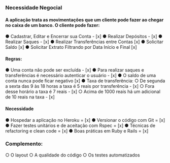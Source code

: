 ### Necessidade Negocial

#### A aplicação trata as movimentações que um cliente pode fazer ao chegar no caixa de um banco. O cliente pode fazer:

● Cadastrar, Editar e Encerrar sua Conta - [x]
● Realizar Depósitos - [x]
● Realizar Saques - [x]
● Realizar Transferências entre Contas [x]
● Solicitar Saldo [x]
● Solicitar Extrato Filtrando por Data Início e Final [x]

#### Regras:

● Uma conta não pode ser excluída - [x]
● Para realizar saques e transferências é necessário autenticar o usuário - [x]
● O saldo de uma conta nunca pode ficar negativo [x]
● Taxa de transferência:
○ De segunda a sexta das 9 às 18 horas a taxa é 5 reais por transferência - [x]
○ Fora desse horário a taxa é 7 reais - [x]
○ Acima de 1000 reais há um adicional de 10 reais na taxa - [x]

#### Necessidade

● Hospedar a aplicação no Heroku = [x]
● Versionar o código com Git = [x]
● Fazer testes unitários e de aceitação com Rspec = [x]
● Técnicas de refactoring e clean code = [x]
● Boas práticas em Ruby e Rails = [x]


### Complemento: 
○ O layout
○ A qualidade do código
○ Os testes automatizados
